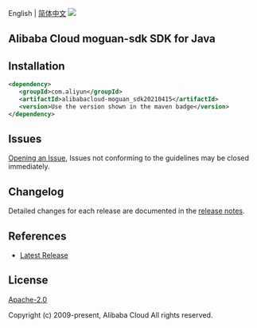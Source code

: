 English | [简体中文](README-CN.md)
![](https://aliyunsdk-pages.alicdn.com/icons/AlibabaCloud.svg)

## Alibaba Cloud moguan-sdk SDK for Java

## Installation

```xml
<dependency>
   <groupId>com.aliyun</groupId>
   <artifactId>alibabacloud-moguan_sdk20210415</artifactId>
   <version>Use the version shown in the maven badge</version>
</dependency>
```

## Issues
[Opening an Issue](https://github.com/aliyun/alibabacloud-java-async-sdk/issues/new), Issues not conforming to the guidelines may be closed immediately.

## Changelog
Detailed changes for each release are documented in the [release notes](./ChangeLog.txt).

## References
* [Latest Release](https://github.com/aliyun/alibabacloud-async-java-sdk/)

## License
[Apache-2.0](http://www.apache.org/licenses/LICENSE-2.0)

Copyright (c) 2009-present, Alibaba Cloud All rights reserved.